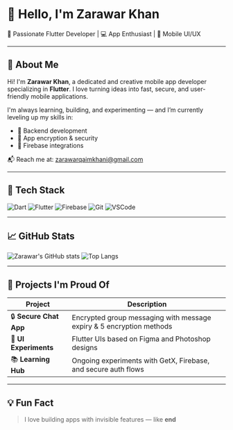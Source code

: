 # 👋 Hello, I'm Zarawar Khan

🎯 Passionate Flutter Developer | 💻 App Enthusiast | 📱 Mobile UI/UX 

---

## 🧠 About Me

Hi! I'm **Zarawar Khan**, a dedicated and creative mobile app developer specializing in **Flutter**. I love turning ideas into fast, secure, and user-friendly mobile applications.

I'm always learning, building, and experimenting — and I’m currently leveling up my skills in:
- 🔹 Backend development
- 🔹 App encryption & security
- 🔹 Firebase integrations

📬 Reach me at: [zarawarqaimkhani@gmail.com](mailto:zarawarqaimkhani@gmail.com)

---

## 🔧 Tech Stack

![Dart](https://img.shields.io/badge/Dart-0175C2?style=for-the-badge&logo=dart&logoColor=white)
![Flutter](https://img.shields.io/badge/Flutter-02569B?style=for-the-badge&logo=flutter&logoColor=white)
![Firebase](https://img.shields.io/badge/Firebase-FFCA28?style=for-the-badge&logo=firebase&logoColor=black)
![Git](https://img.shields.io/badge/Git-F05032?style=for-the-badge&logo=git&logoColor=white)
![VSCode](https://img.shields.io/badge/VS_Code-007ACC?style=for-the-badge&logo=visual-studio-code&logoColor=white)

---

## 📈 GitHub Stats

![Zarawar's GitHub stats](https://github-readme-stats.vercel.app/api?username=zarawarkhan&show_icons=true&theme=tokyonight)
![Top Langs](https://github-readme-stats.vercel.app/api/top-langs/?username=zarawarkhan&layout=compact&theme=tokyonight)

---

## 🚀 Projects I'm Proud Of

| Project | Description |
|--------|-------------|
| 🔒 **Secure Chat App** | Encrypted group messaging with message expiry & 5 encryption methods |
| 🎨 **UI Experiments** | Flutter UIs based on Figma and Photoshop designs |
| 📚 **Learning Hub** | Ongoing experiments with GetX, Firebase, and secure auth flows |

---

## 💡 Fun Fact

> I love building apps with invisible features — like **end**

